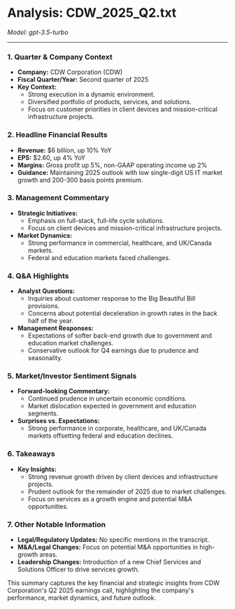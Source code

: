 # Analysis: CDW_2025_Q2.txt

*Model: gpt-3.5-turbo*

---

### 1. Quarter & Company Context
- **Company:** CDW Corporation (CDW)
- **Fiscal Quarter/Year:** Second quarter of 2025
- **Key Context:** 
  - Strong execution in a dynamic environment.
  - Diversified portfolio of products, services, and solutions.
  - Focus on customer priorities in client devices and mission-critical infrastructure projects.

### 2. Headline Financial Results
- **Revenue:** $6 billion, up 10% YoY
- **EPS:** $2.60, up 4% YoY
- **Margins:** Gross profit up 5%, non-GAAP operating income up 2%
- **Guidance:** Maintaining 2025 outlook with low single-digit US IT market growth and 200-300 basis points premium.

### 3. Management Commentary
- **Strategic Initiatives:**
  - Emphasis on full-stack, full-life cycle solutions.
  - Focus on client devices and mission-critical infrastructure projects.
- **Market Dynamics:**
  - Strong performance in commercial, healthcare, and UK/Canada markets.
  - Federal and education markets faced challenges.

### 4. Q&A Highlights
- **Analyst Questions:**
  - Inquiries about customer response to the Big Beautiful Bill provisions.
  - Concerns about potential deceleration in growth rates in the back half of the year.
- **Management Responses:**
  - Expectations of softer back-end growth due to government and education market challenges.
  - Conservative outlook for Q4 earnings due to prudence and seasonality.

### 5. Market/Investor Sentiment Signals
- **Forward-looking Commentary:**
  - Continued prudence in uncertain economic conditions.
  - Market dislocation expected in government and education segments.
- **Surprises vs. Expectations:**
  - Strong performance in corporate, healthcare, and UK/Canada markets offsetting federal and education declines.

### 6. Takeaways
- **Key Insights:**
  - Strong revenue growth driven by client devices and infrastructure projects.
  - Prudent outlook for the remainder of 2025 due to market challenges.
  - Focus on services as a growth engine and potential M&A opportunities.

### 7. Other Notable Information
- **Legal/Regulatory Updates:** No specific mentions in the transcript.
- **M&A/Legal Changes:** Focus on potential M&A opportunities in high-growth areas.
- **Leadership Changes:** Introduction of a new Chief Services and Solutions Officer to drive services growth.

This summary captures the key financial and strategic insights from CDW Corporation's Q2 2025 earnings call, highlighting the company's performance, market dynamics, and future outlook.